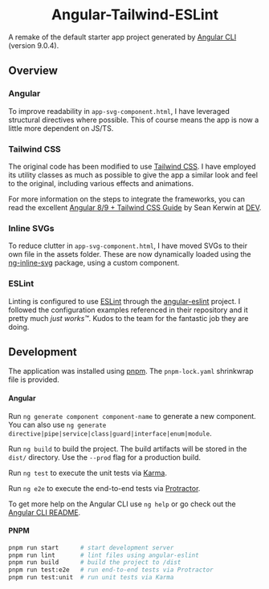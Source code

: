 # <center> Angular-Tailwind-ESLint </center>

A remake of the default starter app project generated by [Angular CLI](https://github.com/angular/angular-cli) (version 9.0.4).


## Overview

### Angular

To improve readability in `app-svg-component.html`, I have leveraged structural directives where possible. This of course means the app is now a little more dependent on JS/TS.

### Tailwind CSS
The original code has been modified to use [Tailwind CSS](https://tailwindcss.com/). I have employed its utility classes as much as possible to give the app a similar look and feel to the original, including various effects and animations.

For more information on the steps to integrate the frameworks, you can read the excellent [Angular 8/9 + Tailwind CSS Guide](https://dev.to/seankerwin/angular-8-tailwind-css-guide-3m45) by Sean Kerwin at [DEV](https://dev.to/).

### Inline SVGs

To reduce clutter in `app-svg-component.html`, I have moved SVGs to their own file in the assets folder. These are now dynamically loaded using the [ng-inline-svg](https://github.com/arkon/ng-inline-svg) package, using a custom component.

### ESLint

Linting is configured to use [ESLint](https://eslint.org/) through the [angular-eslint](https://github.com/angular-eslint/angular-eslint) project. I followed the configuration examples referenced in their repository and it pretty much _just works&trade;_. Kudos to the team for the fantastic job they are doing.


## Development

The application was installed using [pnpm](). The `pnpm-lock.yaml` shrinkwrap file is provided.

#### Angular

Run `ng generate component component-name` to generate a new component. You can also use `ng generate directive|pipe|service|class|guard|interface|enum|module`.

Run `ng build` to build the project. The build artifacts will be stored in the `dist/` directory. Use the `--prod` flag for a production build.

Run `ng test` to execute the unit tests via [Karma](https://karma-runner.github.io).

Run `ng e2e` to execute the end-to-end tests via [Protractor](http://www.protractortest.org/).

To get more help on the Angular CLI use `ng help` or go check out the [Angular CLI README](https://github.com/angular/angular-cli/blob/master/README.md).

#### PNPM

```sh
pnpm run start      # start development server
pnpm run lint       # lint files using angular-eslint
pnpm run build      # build the project to /dist
pnpm run test:e2e   # run end-to-end tests via Protractor
pnpm run test:unit  # run unit tests via Karma
```
